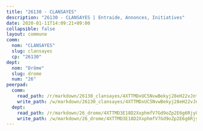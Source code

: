 ```yaml
---
title: "26130 - CLANSAYES"
description: "26130 - CLANSAYES | Entraide, Annonces, Initiatives"
date: 2020-01-11T14:09:21+09:00
collapsible: false
layout: commune
comm:
  nom: "CLANSAYES"
  slug: clansayes
  cp: "26130"
dept:
  nom: "Drôme"
  slug: drome
  num: "26"
peerpad:
  comm:
    read_path: /r/markdown/26130_clansayes/4XTTMDxUC5NvwBekyj28eH22vJntuXPGjFbAuXunJzY9NKQ9c
    write_path: /w/markdown/26130_clansayes/4XTTMDxUC5NvwBekyj28eH22vJntuXPGjFbAuXunJzY9NKQ9c-K3TgUreiDwXCy7k4MTXzBGrgwrbDKVaGnLMuN4UChRXYRNksDWugCYxtyY6TvAqrRsBYRuWgfmRSpKvi9JvSbmJgGBEmzcxd6HNgieXVTEa4gefaf7VU4w9wTZdHW9zw56mwPcvJ
  dept:
    read_path: /r/markdown/26_drome/4XTTMD3E18D2XxphmfV7Gd9oZp2E6g6Rjy8yoyyuT4SyeeDZv
    write_path: /w/markdown/26_drome/4XTTMD3E18D2XxphmfV7Gd9oZp2E6g6Rjy8yoyyuT4SyeeDZv-K3TgUGX4nG6FnUgVjDeodHJBzD4Z7jTqAJwquijk1LCW8AWc9CAemuRZDQCZC8aha3sgQcHNRUHizJ1bQGiTeNjxAKKxoxsNxcJ7pjGzQ4icP1ftCA9sHED31LddZbCgpf6zkM4Q
---
```


